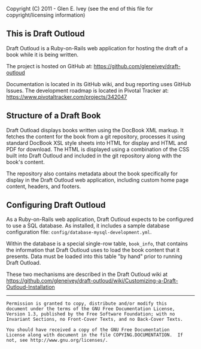 Copyright (C) 2011 - Glen E. Ivey
  (see the end of this file for copyright/licensing information)


## This is Draft Outloud ##

Draft Outloud is a Ruby-on-Rails web application for hosting the draft
of a book while it is being written.

The project is hosted on GitHub at:  https://github.com/gleneivey/draft-outloud

Documentation is located in its GitHub wiki, and bug reporting uses
GitHub Issues.  The development roadmap is located in Pivotal Tracker
at:  https://www.pivotaltracker.com/projects/342047


## Structure of a Draft Book ##

Draft Outload displays books written using the DocBook XML markup.  It
fetches the content for the book from a git repository, processes it
using standard DocBook XSL style sheets into HTML for display and HTML
and PDF for download.  The HTML is displayed using a combination of
the CSS built into Draft Outloud and included in the git repository
along with the book's content.

The repository also contains metadata about the book specifically for
display in the Draft Outloud web application, including custom home
page content, headers, and footers.


## Configuring Draft Outloud ##

As a Ruby-on-Rails web application, Draft Outloud expects to be
configured to use a SQL database.  As installed, it includes a sample
database configuration file:  `config/database-mysql-development.yml`.

Within the database is a special single-row table, `book_info`, that
contains the information that Draft Outloud uses to load the book
content that it presents.  Data must be loaded into this table "by
hand" prior to running Draft Outload.

These two mechanisms are described in the Draft Outloud wiki at
https://github.com/gleneivey/draft-outloud/wiki/Customizing-a-Draft-Outloud-Installation


----------------------------------------------------------------

    Permission is granted to copy, distribute and/or modify this
    document under the terms of the GNU Free Documentation License,
    Version 1.3, published by the Free Software Foundation; with no
    Invariant Sections, no Front-Cover Texts, and no Back-Cover Texts.

    You should have received a copy of the GNU Free Documentation
    License along with document in the file COPYING.DOCUMENTATION.  If
    not, see http://www.gnu.org/licenses/.

